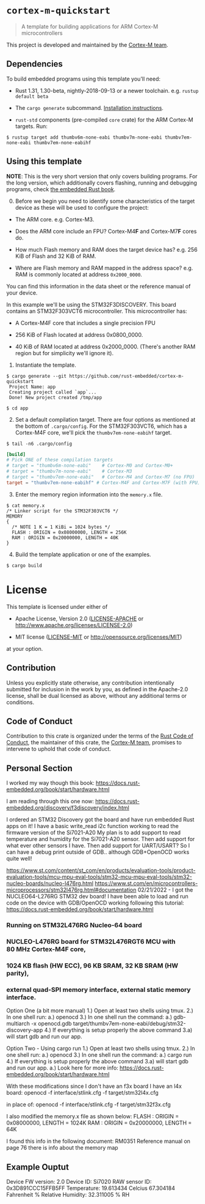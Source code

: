 # `cortex-m-quickstart`

> A template for building applications for ARM Cortex-M microcontrollers

This project is developed and maintained by the [Cortex-M team][team].

## Dependencies

To build embedded programs using this template you'll need:

- Rust 1.31, 1.30-beta, nightly-2018-09-13 or a newer toolchain. e.g. `rustup
  default beta`

- The `cargo generate` subcommand. [Installation
  instructions](https://github.com/ashleygwilliams/cargo-generate#installation).

- `rust-std` components (pre-compiled `core` crate) for the ARM Cortex-M
  targets. Run:

``` console
$ rustup target add thumbv6m-none-eabi thumbv7m-none-eabi thumbv7em-none-eabi thumbv7em-none-eabihf
```

## Using this template

**NOTE**: This is the very short version that only covers building programs. For
the long version, which additionally covers flashing, running and debugging
programs, check [the embedded Rust book][book].

[book]: https://rust-embedded.github.io/book

0. Before we begin you need to identify some characteristics of the target
  device as these will be used to configure the project:

- The ARM core. e.g. Cortex-M3.

- Does the ARM core include an FPU? Cortex-M4**F** and Cortex-M7**F** cores do.

- How much Flash memory and RAM does the target device has? e.g. 256 KiB of
  Flash and 32 KiB of RAM.

- Where are Flash memory and RAM mapped in the address space? e.g. RAM is
  commonly located at address `0x2000_0000`.

You can find this information in the data sheet or the reference manual of your
device.

In this example we'll be using the STM32F3DISCOVERY. This board contains an
STM32F303VCT6 microcontroller. This microcontroller has:

- A Cortex-M4F core that includes a single precision FPU

- 256 KiB of Flash located at address 0x0800_0000.

- 40 KiB of RAM located at address 0x2000_0000. (There's another RAM region but
  for simplicity we'll ignore it).

1. Instantiate the template.

``` console
$ cargo generate --git https://github.com/rust-embedded/cortex-m-quickstart
 Project Name: app
 Creating project called `app`...
 Done! New project created /tmp/app

$ cd app
```

2. Set a default compilation target. There are four options as mentioned at the
   bottom of `.cargo/config`. For the STM32F303VCT6, which has a Cortex-M4F
   core, we'll pick the `thumbv7em-none-eabihf` target.

``` console
$ tail -n6 .cargo/config
```

``` toml
[build]
# Pick ONE of these compilation targets
# target = "thumbv6m-none-eabi"    # Cortex-M0 and Cortex-M0+
# target = "thumbv7m-none-eabi"    # Cortex-M3
# target = "thumbv7em-none-eabi"   # Cortex-M4 and Cortex-M7 (no FPU)
target = "thumbv7em-none-eabihf" # Cortex-M4F and Cortex-M7F (with FPU)
```

3. Enter the memory region information into the `memory.x` file.

``` console
$ cat memory.x
/* Linker script for the STM32F303VCT6 */
MEMORY
{
  /* NOTE 1 K = 1 KiBi = 1024 bytes */
  FLASH : ORIGIN = 0x08000000, LENGTH = 256K
  RAM : ORIGIN = 0x20000000, LENGTH = 40K
}
```

4. Build the template application or one of the examples.

``` console
$ cargo build
```

# License

This template is licensed under either of

- Apache License, Version 2.0 ([LICENSE-APACHE](LICENSE-APACHE) or
  http://www.apache.org/licenses/LICENSE-2.0)

- MIT license ([LICENSE-MIT](LICENSE-MIT) or http://opensource.org/licenses/MIT)

at your option.

## Contribution

Unless you explicitly state otherwise, any contribution intentionally submitted
for inclusion in the work by you, as defined in the Apache-2.0 license, shall be
dual licensed as above, without any additional terms or conditions.

## Code of Conduct

Contribution to this crate is organized under the terms of the [Rust Code of
Conduct][CoC], the maintainer of this crate, the [Cortex-M team][team], promises
to intervene to uphold that code of conduct.

[CoC]: https://www.rust-lang.org/policies/code-of-conduct
[team]: https://github.com/rust-embedded/wg#the-cortex-m-team


## Personal Section
I worked my way though this book:
https://docs.rust-embedded.org/book/start/hardware.html

I am reading through this one now:
https://docs.rust-embedded.org/discovery/f3discovery/index.html

I ordered an STM32 Discovery got the board and have run embedded Rust apps on it!
I have a basic write_read i2c function working to read the firmware version of the Si7021-A20
My plan is to add support to read temperature and humidity for the Si7021-A20 sensor.
Then add support for what ever other sensors I have.
Then add support for UART/USART?
    So I can have a debug print outside of GDB.. although GDB+OpenOCD works quite well!

https://www.st.com/content/st_com/en/products/evaluation-tools/product-evaluation-tools/mcu-mpu-eval-tools/stm32-mcu-mpu-eval-tools/stm32-nucleo-boards/nucleo-l476rg.html
https://www.st.com/en/microcontrollers-microprocessors/stm32l476rg.html#documentation
02/21/2022 - I got the NUCLEO64-L276RG STM32 dev board!  I have been able to load and run
code on the device with GDB/OpenOCD working following this tutorial:
https://docs.rust-embedded.org/book/start/hardware.html

### Running on STM32L476RG Nucleo-64 board ###
### NUCLEO-L476RG board for STM32L476RGT6 MCU with 80 MHz Cortex-M4F core, ###
### 1024 KB flash (HW ECC), 96 KB SRAM, 32 KB SRAM (HW parity), ###
### external quad-SPI memory interface, external static memory interface. ###

Option One (a bit more manual)
1.) Open at least two shells using tmux.
2.) In one shell run:
    a.) openocd
3.) In one shell run the command:
    a.) gdb-multiarch -x openocd.gdb target/thumbv7em-none-eabi/debug/stm32-discovery-app
4.) If everything is setup properly the above command 3.a) will start gdb and run our app.

Option Two - Using cargo run
1.) Open at least two shells using tmux.
2.) In one shell run:
    a.) openocd
3.) In one shell run the command:
    a.) cargo run
4.) If everything is setup properly the above command 3.a) will start gdb and run our app.
    a.) Look here for more info: https://docs.rust-embedded.org/book/start/hardware.html

With these modifications since I don't have an f3x board I have an l4x board:
openocd -f interface/stlink.cfg -f target/stm32l4x.cfg

in place of:
openocd -f interface/stlink.cfg -f target/stm32f3x.cfg

I also modified the memory.x file as shown below:
   FLASH : ORIGIN = 0x08000000, LENGTH = 1024K
   RAM : ORIGIN = 0x20000000, LENGTH = 64K

I found this info in the following document: RM0351 Reference manual
on page 76 there is info about the memory map

## Example Ouptut ##
Device FW version: 2.0
Device ID: Si7020
RAW sensor ID: 0x3D891CCC15FFB5FF
Temperature: 19.613434 Celcius 67.304184 Fahrenheit
% Relative Humidity: 32.311005 % RH

